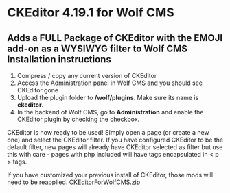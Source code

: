 # CKEditor 4.19.1 for Wolf CMS
Adds a FULL Package of CKEditor with the EMOJI add-on as a WYSIWYG filter to Wolf CMS
Installation instructions
-------------------------
1. Compress / copy any current version of CKEditor
2. Access the Administration panel in Wolf CMS and you should see CKEditor gone
3. Upload the plugin folder to **/wolf/plugins**. Make sure its name is **ckeditor**.
4. In the backend of Wolf CMS, go to **Administration** and enable the CKEditor plugin by checking the checkbox.

CKEditor is now ready to be used! Simply open a page (or create a new one) and select the CKEditor filter. If you have configured CKEditor to be the default filter, new pages will already have CKEditor selected as filter but use this with care - pages with php included will have tags encapsulated in < p > tags.

If you have customized your previous install of CKEditor, those mods will need to be reapplied.
[CKEditorForWolfCMS.zip](https://github.com/artisticdigital/ckeditor-for-wolf/files/9353118/CKEditorForWolfCMS.zip)
